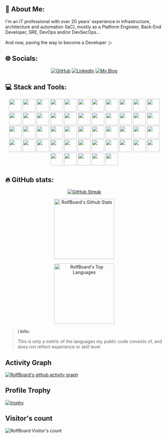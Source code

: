 ## 💫 About Me:
I'm an IT professional with over 20 years' experience in infrastructure, architecture and  automation (IaC), mostly as a Platform Engineer, Back-End Developer, SRE, DevOps and/or DevSecOps...

And now, paving the way to become a Developer シ

## 🌐 Socials:
<p align="center">
  <a href="https://github.com/RolfBoard">
  <img src="https://img.shields.io/badge/GitHub-100000?style=for-the-badge&logo=github&logoColor=white" alt="GitHub"></a>
  <a href="https://www.linkedin.com/in/rodolfoangelinorodrigues/">
  <img src="https://img.shields.io/badge/linkedin-%230077B5.svg?style=for-the-badge&logo=linkedin&logoColor=white" alt="LinkedIn"></a>
  <a href="https://blog.rodol.tec.br/">
  <img src="https://img.shields.io/badge/Blog-33B29E?style=for-the-badge&logo=hugo&logoColor=white" alt="My Blog"></a>
</p>


## 💻 Stack and Tools:

<p align="center">
    <img src="https://cdn.jsdelivr.net/gh/devicons/devicon/icons/python/python-original.svg" height="40" width="40"/>
    <img src="https://cdn.jsdelivr.net/gh/devicons/devicon/icons/pytest/pytest-original.svg" height="40" width="40"/>
    <img src='https://cdn.jsdelivr.net/gh/devicons/devicon/icons/csharp/csharp-original.svg' height="40" width="40"/>
    <img src="https://cdn.jsdelivr.net/gh/devicons/devicon/icons/git/git-plain.svg" height="40" width="40"/>
    <img src="https://cdn.jsdelivr.net/gh/devicons/devicon/icons/mysql/mysql-original.svg" height="40" width="40"/>
    <img src="https://cdn.jsdelivr.net/gh/devicons/devicon/icons/sqlite/sqlite-original.svg" height="40" width="40"/>
    <img src="https://cdn.jsdelivr.net/gh/devicons/devicon/icons/html5/html5-original.svg" height="40" width="40"/>
    <img src="https://cdn.jsdelivr.net/gh/devicons/devicon/icons/css3/css3-original.svg" height="40" width="40"/>
    <img src="https://cdn.jsdelivr.net/gh/devicons/devicon/icons/amazonwebservices/amazonwebservices-original-wordmark.svg" height="40" width="40"/>
    <img src="https://cdn.jsdelivr.net/gh/devicons/devicon/icons/pandas/pandas-original.svg" height="40" width="40"/>
    <img src="https://cdn.jsdelivr.net/gh/devicons/devicon/icons/flask/flask-original.svg" height="40" width="40"/>
    <img src="https://cdn.jsdelivr.net/gh/devicons/devicon/icons/markdown/markdown-original.svg" height="40" width="40"/>
    <img src="https://cdn.jsdelivr.net/gh/devicons/devicon/icons/bash/bash-original.svg" height="40" width="40"/>
    <img src="https://cdn.jsdelivr.net/gh/devicons/devicon/icons/django/django-plain-wordmark.svg" height="40" width="40"/>
    <img src="https://cdn.jsdelivr.net/gh/devicons/devicon/icons/docker/docker-original.svg" height="40" width="40"/>
    <img src="https://cdn.jsdelivr.net/gh/devicons/devicon/icons/googlecloud/googlecloud-original.svg" height="40" width="40"/>
    <img src="https://cdn.jsdelivr.net/gh/devicons/devicon/icons/azure/azure-original.svg" height="40" width="40"/>
    <img src="https://cdn.jsdelivr.net/gh/devicons/devicon/icons/kubernetes/kubernetes-original.svg" height="40" width="40"/>
    <img src="https://cdn.jsdelivr.net/gh/devicons/devicon/icons/linux/linux-original.svg" height="40" width="40"/>
    <img src="https://cdn.jsdelivr.net/gh/devicons/devicon/icons/redis/redis-original.svg" height="40" width="40"/>
    <img src="https://cdn.jsdelivr.net/gh/devicons/devicon/icons/mongodb/mongodb-original.svg" height="40" width="40"/>
    <img src="https://cdn.jsdelivr.net/gh/devicons/devicon/icons/fastapi/fastapi-original.svg" height="40" width="40"/>
    <img src="https://cdn.jsdelivr.net/gh/devicons/devicon/icons/powershell/powershell-original.svg" height="40" width="40"/>
    <img src="https://cdn.jsdelivr.net/gh/devicons/devicon/icons/githubactions/githubactions-original.svg" height="40" width="40"/>
    <img src="https://cdn.jsdelivr.net/gh/devicons/devicon/icons/gitlab/gitlab-original.svg" height="40" width="40"/>
    <img src="https://cdn.jsdelivr.net/gh/devicons/devicon/icons/azuredevops/azuredevops-plain.svg" height="40" width="40"/>
    <img src="https://cdn.jsdelivr.net/gh/devicons/devicon/icons/ansible/ansible-plain.svg" height="40" width="40"/>
    <img src="https://cdn.jsdelivr.net/gh/devicons/devicon/icons/terraform/terraform-original.svg" height="40" width="40"/>
    <img src="https://cdn.jsdelivr.net/gh/devicons/devicon/icons/grafana/grafana-original.svg" height="40" width="40"/>
    <img src="https://cdn.jsdelivr.net/gh/devicons/devicon/icons/argocd/argocd-original.svg" height="40" width="40"/>
    <img src="https://cdn.jsdelivr.net/gh/devicons/devicon/icons/vsphere/vsphere-original.svg" height="40" width="40"/>
    <img src="https://cdn.jsdelivr.net/gh/devicons/devicon/icons/vscode/vscode-original.svg" height="40" width="40"/>
    <img src="https://cdn.jsdelivr.net/gh/devicons/devicon/icons/vim/vim-original.svg" height="40" width="40"/>
    <img src="https://cdn.jsdelivr.net/gh/devicons/devicon/icons/ubuntu/ubuntu-original.svg" height="40" width="40"/>
    <img src="https://cdn.jsdelivr.net/gh/devicons/devicon/icons/swagger/swagger-original.svg" height="40" width="40"/>
    <img src="https://cdn.jsdelivr.net/gh/devicons/devicon/icons/prometheus/prometheus-original.svg" height="40" width="40"/>
    <img src="https://cdn.jsdelivr.net/gh/devicons/devicon/icons/postgresql/postgresql-original.svg" height="40" width="40"/>
    <img src="https://cdn.jsdelivr.net/gh/devicons/devicon/icons/opentelemetry/opentelemetry-original.svg" height="40" width="40"/>
    <img src="https://cdn.jsdelivr.net/gh/devicons/devicon/icons/okta/okta-original.svg" height="40" width="40"/>
    <img src="https://cdn.jsdelivr.net/gh/devicons/devicon/icons/nginx/nginx-original.svg" height="40" width="40"/>
    <img src="https://cdn.jsdelivr.net/gh/devicons/devicon/icons/microsoftsqlserver/microsoftsqlserver-original.svg" height="40" width="40"/>
    <img src="https://cdn.jsdelivr.net/gh/devicons/devicon/icons/json/json-original.svg" height="40" width="40"/>
    <img src="https://cdn.jsdelivr.net/gh/devicons/devicon/icons/jenkins/jenkins-original.svg" height="40" width="40"/>
    <img src="https://cdn.jsdelivr.net/gh/devicons/devicon/icons/hugo/hugo-original.svg" height="40" width="40"/>
    <img src="https://cdn.jsdelivr.net/gh/devicons/devicon/icons/helm/helm-original.svg" height="40" width="40"/>
    <img src="https://cdn.jsdelivr.net/gh/devicons/devicon/icons/grpc/grpc-plain.svg" height="40" width="40"/>
    <img src="https://cdn.jsdelivr.net/gh/devicons/devicon/icons/dotnetcore/dotnetcore-original.svg" height="40" width="40"/>
    <img src="https://cdn.jsdelivr.net/gh/devicons/devicon/icons/dbeaver/dbeaver-original.svg" height="40" width="40"/>
    <img src="https://cdn.jsdelivr.net/gh/devicons/devicon/icons/cloudflare/cloudflare-original.svg" height="40" width="40"/>
</p>

## 🔥 GitHub stats:

<!-- GitHub Readme Streak Stats -->
<p align="center">
<a href="https://git.io/streak-stats"><img src="https://streak-stats.demolab.com?user=RolfBoard&theme=tokyonight&hide_border=true&exclude_days=Sun%2CSat" alt="GitHub Streak" /></a>
</p>

<p align="center">
  <a href="https://github.com/RolfBoard"><img alt="RolfBoard's Github Stats" src="https://github-readme-stats.vercel.app/api?username=RolfBoard&show_icons=true&include_all_commits=true&count_private=true&theme=tokyonight&hide_border=true&bg_color=&title_color=&rank_icon=github&hide=HTML,Jupyter%20Notebook" height="192px"/></a>
</p>

<p align="center">
  <a href="https://github.com/RolfBoard"><img alt="RolfBoard's Top Languages" src="https://github-readme-stats.vercel.app/api/top-langs/?username=RolfBoard&layout=compact&theme=tokyonight&hide_border=true&bg_color=&title_color=&icon_color=&hide=HTML,Jupyter%20Notebook" height="192px"/></a>
</p>

> **ℹ️ Info:**
>
> This is only a metric of the languages my public code consists of, and does not reflect experience or skill level.

## Activity Graph
[![RolfBoard's github activity graph](https://github-readme-activity-graph.vercel.app/graph?username=RolfBoard&bg_color=14141D&color=5F91FC&line=33B29E&point=B30089&area=true&hide_border=true)](https://github.com/RolfBoard/github-readme-activity-graph)

## Profile Trophy
[![trophy](https://github-profile-trophy.vercel.app/?username=RolfBoard&theme=tokyonight)](https://github.com/RolfBoard/github-profile-trophy)

## Visitor's count
<p>
<img src="https://profile-counter.glitch.me/{RolfBoard}/count.svg/" alt="RolfBoard Visitor's count" />
</p>